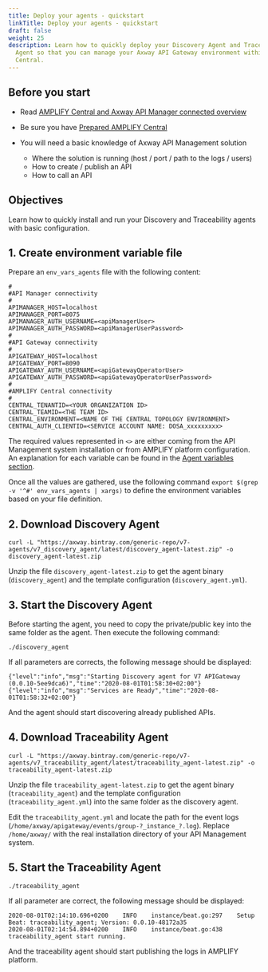```yaml
---
title: Deploy your agents - quickstart
linkTitle: Deploy your agents - quickstart
draft: false
weight: 25
description: Learn how to quickly deploy your Discovery Agent and Traceability
  Agent so that you can manage your Axway API Gateway environment within AMPLIFY
  Central.
---
```

## Before you start

* Read [AMPLIFY Central and Axway API Manager connected overview](/docs/central/connect-api-manager/)
* Be sure you have [Prepared AMPLIFY Central](/docs/central/connect-api-manager/prepare-amplify-central/)
* You will need a basic knowledge of Axway API Management solution

    * Where the solution is running (host / port / path to the logs / users)
    * How to create / publish an API
    * How to call an API

## Objectives

Learn how to quickly install and run your Discovery and Traceability agents with basic configuration.

## 1. Create environment variable file

Prepare an `env_vars_agents` file with the following content:

```
#
#API Manager connectivity
#
APIMANAGER_HOST=localhost
APIMANAGER_PORT=8075
APIMANAGER_AUTH_USERNAME=<apiManagerUser>
APIMANAGER_AUTH_PASSWORD=<apiManagerUserPassword>
#
#API Gateway connectivity
#
APIGATEWAY_HOST=localhost
APIGATEWAY_PORT=8090
APIGATEWAY_AUTH_USERNAME=<apiGatewayOperatorUser>
APIGATEWAY_AUTH_PASSWORD=<apiGatewayOperatorUserPassword>
#
#AMPLIFY Central connectivity
#
CENTRAL_TENANTID=<YOUR ORGANIZATION ID>
CENTRAL_TEAMID=<THE TEAM ID>
CENTRAL_ENVIRONMENT=<NAME OF THE CENTRAL TOPOLOGY ENVIRONMENT>
CENTRAL_AUTH_CLIENTID=<SERVICE ACCOUNT NAME: DOSA_xxxxxxxxx>
```

The required values represented in `<>` are either coming from the API Management system installation or from AMPLIFY platform configuration.
An explanation for each variable can be found in the [Agent variables section](/docs/central/connect-api-gateway/agent-variables/).

Once all the values are gathered, use the following command `export $(grep -v '^#' env_vars_agents | xargs)` to define the environment variables based on your file definition.

## 2. Download Discovery Agent

```shell
curl -L "https://axway.bintray.com/generic-repo/v7-agents/v7_discovery_agent/latest/discovery_agent-latest.zip" -o discovery_agent-latest.zip
```

Unzip the file `discovery_agent-latest.zip` to get the agent binary (`discovery_agent`) and the template configuration (`discovery_agent.yml`).

## 3. Start the Discovery Agent

Before starting the agent, you need to copy the private/public key into the same folder as the agent. Then execute the following command:

```shell
./discovery_agent
```

If all parameters are corrects, the following message should be displayed:

```shell
{"level":"info","msg":"Starting Discovery agent for V7 APIGateway (0.0.10-5ee9dca6)","time":"2020-08-01T01:58:30+02:00"}
{"level":"info","msg":"Services are Ready","time":"2020-08-01T01:58:32+02:00"}
```

And the agent should start discovering already published APIs.

## 4. Download Traceability Agent

```shell
curl -L "https://axway.bintray.com/generic-repo/v7-agents/v7_traceability_agent/latest/traceability_agent-latest.zip" -o traceability_agent-latest.zip
```

Unzip the file `traceability_agent-latest.zip` to get the agent binary (`traceability_agent`) and the template configuration (`traceability_agent.yml`) into the same folder as the discovery agent.

Edit the `traceability_agent.yml` and locate the path for the event logs (`/home/axway/apigateway/events/group-?_instance_?.log`). Replace `/home/axway/` with the real installation directory of your API Management system.

## 5. Start the Traceability Agent

```
./traceability_agent
```

If all parameter are correct, the following message should be displayed:

```shell
2020-08-01T02:14:10.696+0200    INFO    instance/beat.go:297    Setup Beat: traceability_agent; Version: 0.0.10-48172a35
2020-08-01T02:14:54.894+0200    INFO    instance/beat.go:438    traceability_agent start running.
```

And the traceability agent should start publishing the logs in AMPLIFY platform.
